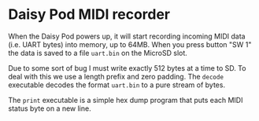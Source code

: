 # Daisy Pod MIDI recorder

When the Daisy Pod powers up, it will start recording incoming MIDI
data (i.e. UART bytes) into memory, up to 64MB. When you press button
"SW 1" the data is saved to a file `uart.bin` on the MicroSD slot.

Due to some sort of bug I must write exactly 512 bytes at a time to
SD. To deal with this we use a length prefix and zero padding. The
`decode` executable decodes the format `uart.bin` to a pure stream of
bytes.

The `print` executable is a simple hex dump program that puts each
MIDI status byte on a new line.
